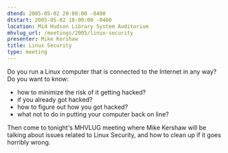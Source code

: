 ```yaml
---
dtend: 2005-05-02 20:00:00 -0400
dtstart: 2005-05-02 18:00:00 -0400
location: Mid Hudson Library System Auditorium
mhvlug_url: /meetings/2005/linux-security
presenter: Mike Kershaw
title: Linux Security
type: meeting
---
```



Do you run a Linux computer that is connected to the Internet in any way? Do you want to know:  
- how to minimize the risk of it getting hacked?
- if you already got hacked?
- how to figure out how you got hacked?
- what not to do in putting your computer back on line?

Then come to tonight's MHVLUG meeting where Mike Kershaw will be talking about issues related to Linux Security, and how to clean up if it goes horribly wrong.